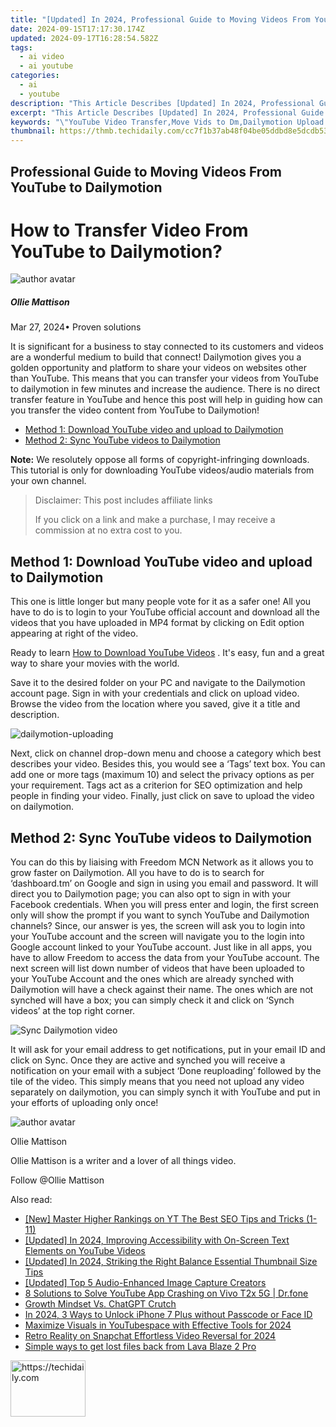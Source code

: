 ```yaml
---
title: "[Updated] In 2024, Professional Guide to Moving Videos From YouTube to Dailymotion"
date: 2024-09-15T17:17:30.174Z
updated: 2024-09-17T16:28:54.582Z
tags:
  - ai video
  - ai youtube
categories:
  - ai
  - youtube
description: "This Article Describes [Updated] In 2024, Professional Guide to Moving Videos From YouTube to Dailymotion"
excerpt: "This Article Describes [Updated] In 2024, Professional Guide to Moving Videos From YouTube to Dailymotion"
keywords: "\"YouTube Video Transfer,Move Vids to Dm,Dailymotion Upload Guide,Video Migration Tips,Transitioning Videos Online,YouTube-Dm Sync Method,Direct Video Dm Upload\""
thumbnail: https://thmb.techidaily.com/cc7f1b37ab48f04be05ddbd8e5dcdb53a3b08ee536102fa45e6319038a39015f.jpg
---
```


## Professional Guide to Moving Videos From YouTube to Dailymotion

# How to Transfer Video From YouTube to Dailymotion?

![author avatar](https://images.wondershare.com/filmora/article-images/ollie-mattison.jpg)

##### Ollie Mattison

 Mar 27, 2024• Proven solutions

It is significant for a business to stay connected to its customers and videos are a wonderful medium to build that connect! Dailymotion gives you a golden opportunity and platform to share your videos on websites other than YouTube. This means that you can transfer your videos from YouTube to dailymotion in few minutes and increase the audience. There is no direct transfer feature in YouTube and hence this post will help in guiding how can you transfer the video content from YouTube to Dailymotion!

* [Method 1: Download YouTube video and upload to Dailymotion](#part1)
* [Method 2: Sync YouTube videos to Dailymotion](#part2)

**Note:** We resolutely oppose all forms of copyright-infringing downloads. This tutorial is only for downloading YouTube videos/audio materials from your own channel.

>  Disclaimer: This post includes affiliate links
>
>  If you click on a link and make a purchase, I may receive a commission at no extra cost to you.
>

## Method 1: Download YouTube video and upload to Dailymotion

This one is little longer but many people vote for it as a safer one! All you have to do is to login to your YouTube official account and download all the videos that you have uploaded in MP4 format by clicking on Edit option appearing at right of the video.

Ready to learn [How to Download YouTube Videos](https://tools.techidaily.com/wondershare/filmora/download/) . It's easy, fun and a great way to share your movies with the world.

Save it to the desired folder on your PC and navigate to the Dailymotion account page. Sign in with your credentials and click on upload video. Browse the video from the location where you saved, give it a title and description.

![dailymotion-uploading](https://images.wondershare.com/filmora/article-images/dailymotion-uploading.jpg)

Next, click on channel drop-down menu and choose a category which best describes your video. Besides this, you would see a ‘Tags’ text box. You can add one or more tags (maximum 10) and select the privacy options as per your requirement. Tags act as a criterion for SEO optimization and help people in finding your video. Finally, just click on save to upload the video on dailymotion.

## Method 2: Sync YouTube videos to Dailymotion

You can do this by liaising with Freedom MCN Network as it allows you to grow faster on Dailymotion. All you have to do is to search for ‘dashboard.tm’ on Google and sign in using you email and password. It will direct you to Dailymotion page; you can also opt to sign in with your Facebook credentials. When you will press enter and login, the first screen only will show the prompt if you want to synch YouTube and Dailymotion channels? Since, our answer is yes, the screen will ask you to login into your YouTube account and the screen will navigate you to the login into Google account linked to your YouTube account. Just like in all apps, you have to allow Freedom to access the data from your YouTube account. The next screen will list down number of videos that have been uploaded to your YouTube Account and the ones which are already synched with Dailymotion will have a check against their name. The ones which are not synched will have a box; you can simply check it and click on ‘Synch videos’ at the top right corner.

![ Sync Dailymotion video](https://images.wondershare.com/filmora/article-images/sync-dailymotion-video.jpg)

It will ask for your email address to get notifications, put in your email ID and click on Sync. Once they are active and synched you will receive a notification on your email with a subject ‘Done reuploading’ followed by the tile of the video. This simply means that you need not upload any video separately on dailymotion, you can simply synch it with YouTube and put in your efforts of uploading only once!

![author avatar](https://images.wondershare.com/filmora/article-images/ollie-mattison.jpg)

Ollie Mattison

Ollie Mattison is a writer and a lover of all things video.

Follow @Ollie Mattison

<ins class="adsbygoogle"
     style="display:block"
     data-ad-format="autorelaxed"
     data-ad-client="ca-pub-7571918770474297"
     data-ad-slot="1223367746"></ins>

<ins class="adsbygoogle"
     style="display:block"
     data-ad-client="ca-pub-7571918770474297"
     data-ad-slot="8358498916"
     data-ad-format="auto"
     data-full-width-responsive="true"></ins>

<span class="atpl-alsoreadstyle">Also read:</span>
<div><ul>
<li><a href="https://youtube-docs.techidaily.com/aster-higher-rankings-on-yt-the-best-seo-tips-and-tricks-1-11/"><u>[New] Master Higher Rankings on YT The Best SEO Tips and Tricks (1-11)</u></a></li>
<li><a href="https://youtube-docs.techidaily.com/ed-in-2024-improving-accessibility-with-on-screen-text-elements-on-youtube-videos/"><u>[Updated] In 2024, Improving Accessibility with On-Screen Text Elements on YouTube Videos</u></a></li>
<li><a href="https://youtube-docs.techidaily.com/ed-in-2024-striking-the-right-balance-essential-thumbnail-size-tips/"><u>[Updated] In 2024, Striking the Right Balance Essential Thumbnail Size Tips</u></a></li>
<li><a href="https://vp-tips.techidaily.com/updated-top-5-audio-enhanced-image-capture-creators/"><u>[Updated] Top 5 Audio-Enhanced Image Capture Creators</u></a></li>
<li><a href="https://howto.techidaily.com/8-solutions-to-solve-youtube-app-crashing-on-vivo-t2x-5g-drfone-by-drfone-fix-android-problems-fix-android-problems/"><u>8 Solutions to Solve YouTube App Crashing on Vivo T2x 5G | Dr.fone</u></a></li>
<li><a href="https://tech-revival.techidaily.com/growth-mindset-vs-chatgpt-crutch/"><u>Growth Mindset Vs. ChatGPT Crutch</u></a></li>
<li><a href="https://ios-unlock.techidaily.com/in-2024-3-ways-to-unlock-iphone-7-plus-without-passcode-or-face-id-by-drfone-ios/"><u>In 2024, 3 Ways to Unlock iPhone 7 Plus without Passcode or Face ID</u></a></li>
<li><a href="https://youtube-stream.techidaily.com/maximize-visuals-in-youtubespace-with-effective-tools-for-2024/"><u>Maximize Visuals in YouTubespace with Effective Tools for 2024</u></a></li>
<li><a href="https://snapchat-videos.techidaily.com/retro-reality-on-snapchat-effortless-video-reversal-for-2024/"><u>Retro Reality on Snapchat Effortless Video Reversal for 2024</u></a></li>
<li><a href="https://techidaily.com/simple-ways-to-get-lost-files-back-from-lava-blaze-2-pro-by-fonelab-android-recover-data/"><u>Simple ways to get lost files back from Lava Blaze 2 Pro</u></a></li>
</ul></div>

<!-- affiliate ads begin -->
<a href="https://review-au.sjv.io/c/5597632/2098701/14409" target="_top" id="2098701">
  <img src="//a.impactradius-go.com/display-ad/14409-2098701" border="0" alt="https://techidaily.com" width="120" height="90"/>
</a>
<img height="0" width="0" src="https://review-au.sjv.io/i/5597632/2098701/14409" style="position:absolute;visibility:hidden;" border="0" />
<!-- affiliate ads end -->

